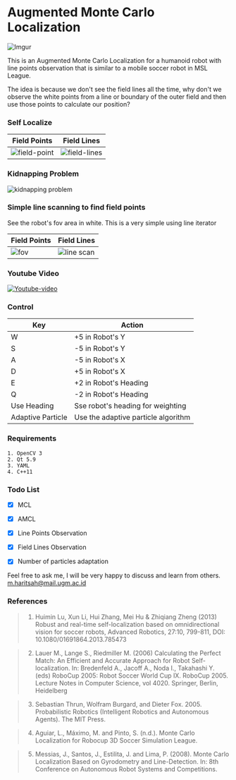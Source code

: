 # Augmented Monte Carlo Localization

![Imgur](https://i.imgur.com/K0J2ON5.png)

This is an Augmented Monte Carlo Localization for a humanoid robot with line points observation that is similar to a mobile soccer robot in MSL League.

The idea is because we don't see the field lines all the time, why don't we observe the white points from a line or boundary of the outer field and then use those points to calculate our position?

### Self Localize
|Field Points | Field Lines | 
|---|---|
|![field-point][field_point] | ![field-lines][field_lines] |

### Kidnapping Problem
![kidnapping problem](https://i.imgur.com/ISZDJvz.gifv)

### Simple line scanning to find field points
See the robot's fov area in white. This is a very simple using line iterator

|Field Points | Field Lines | 
|---|---|
|![fov][robot-fov] | ![line scan][line-scan] |

[line-scan]: https://i.imgur.com/yrhnKGx.png

[robot-fov]: https://i.imgur.com/HwwXcNs.png

[field_point]: https://i.imgur.com/zouLCot.png

[field_lines]: https://i.imgur.com/ZDvvFti.png

### Youtube Video
[![Youtube-video](https://img.youtube.com/vi/j8OzGcBkZvM/0.jpg)](https://www.youtube.com/watch?v=j8OzGcBkZvM)

### Control

| Key | Action |
| -------- | -------- |
| W     | +5 in Robot's Y     |
| S     | -5 in Robot's Y     |
| A     | -5 in Robot's X     |
| D     | +5 in Robot's X     |
| E     | +2 in Robot's Heading     |
| Q     | -2 in Robot's Heading     |
| Use Heading | Sse robot's heading for weighting |
| Adaptive Particle | Use the adaptive particle algorithm |


### Requirements

    1. OpenCV 3
    2. Qt 5.9
    3. YAML
    4. C++11

### Todo List

- [x] MCL
- [x] AMCL
- [x] Line Points Observation
- [x] Field Lines Observation
- [x] Number of particles adaptation


Feel free to ask me, I will be very happy to discuss and learn from others. m.haritsah@mail.ugm.ac.id



### References

> 1.  Huimin Lu, Xun Li, Hui Zhang, Mei Hu & Zhiqiang Zheng (2013) Robust and real-time self-localization based on omnidirectional vision for soccer robots, Advanced Robotics, 27:10, 799-811, DOI: 10.1080/01691864.2013.785473 

> 2. Lauer M., Lange S., Riedmiller M. (2006) Calculating the Perfect Match: An Efficient and Accurate Approach for Robot Self-localization. In: Bredenfeld A., Jacoff A., Noda I., Takahashi Y. (eds) RoboCup 2005: Robot Soccer World Cup IX. RoboCup 2005. Lecture Notes in Computer Science, vol 4020. Springer, Berlin, Heidelberg

> 3. Sebastian Thrun, Wolfram Burgard, and Dieter Fox. 2005. Probabilistic Robotics (Intelligent Robotics and Autonomous Agents). The MIT Press. 

> 4. Aguiar, L., Máximo, M. and Pinto, S. (n.d.). Monte Carlo Localization for Robocup 3D Soccer Simulation League.

> 5. Messias, J., Santos, J., Estilita, J. and Lima, P. (2008). Monte Carlo Localization Based on Gyrodometry and Line-Detection. In: 8th Conference on Autonomous Robot Systems and Competitions.
